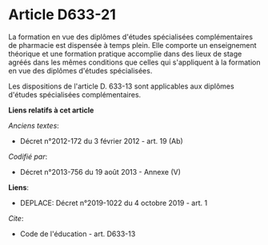 # Article D633-21

La formation en vue des diplômes d'études spécialisées complémentaires de pharmacie est dispensée à temps plein. Elle
comporte un enseignement théorique et une formation pratique accomplie dans des lieux de stage agréés dans les mêmes
conditions que celles qui s'appliquent à la formation en vue des diplômes d'études spécialisées. 

Les dispositions de l'article D. 633-13 sont applicables aux diplômes d'études spécialisées complémentaires.

**Liens relatifs à cet article**

_Anciens textes_:

  - Décret n°2012-172 du 3 février 2012 - art. 19 (Ab)

_Codifié par_:

  - Décret n°2013-756 du 19 août 2013 -  Annexe (V)

**Liens**:

  - DEPLACE: Décret n°2019-1022 du 4 octobre 2019 - art. 1

_Cite_:

  - Code de l'éducation - art. D633-13
